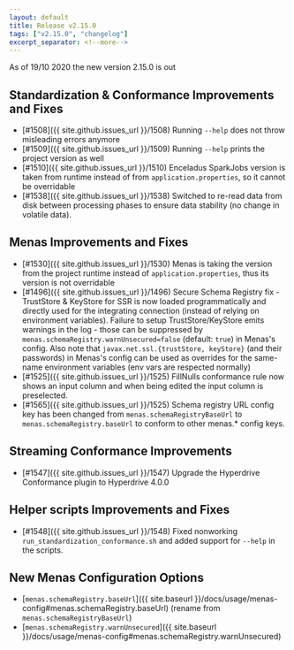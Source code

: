 ```yaml
---
layout: default
title: Release v2.15.0
tags: ["v2.15.0", "changelog"]
excerpt_separator: <!--more-->
---
```


As of 19/10 2020 the new version 2.15.0 is out
<!--more-->

## Standardization & Conformance Improvements and Fixes

- [#1508]({{ site.github.issues_url }}/1508) Running `--help` does not throw misleading errors anymore
- [#1509]({{ site.github.issues_url }}/1509) Running `--help` prints the project version as well
- [#1510]({{ site.github.issues_url }}/1510) Enceladus SparkJobs version is taken from runtime instead of from `application.properties`, so it cannot be overridable
- [#1538]({{ site.github.issues_url }}/1538) Switched to re-read data from disk between processing phases to ensure data stability (no change in volatile data).

## Menas Improvements and Fixes

- [#1530]({{ site.github.issues_url }}/1530) Menas is taking the version from the project runtime instead of `application.properties`, thus its version is not overridable
- [#1496]({{ site.github.issues_url }}/1496) Secure Schema Registry fix - TrustStore & KeyStore for SSR is now loaded programmatically and directly used for the integrating connection (instead of relying on environment variables). Failure to setup TrustStore/KeyStore emits warnings in the log - those can be suppressed by `menas.schemaRegistry.warnUnsecured=false` (default: `true`) in Menas's config. Also note that `javax.net.ssl.{trustStore, keyStore}` (and their passwords) in Menas's config can be used as overrides for the same-name environment variables (env vars are respected normally)
- [#1525]({{ site.github.issues_url }}/1525) FillNulls conformance rule now shows an input column and when being edited the input column is preselected.
- [#1565]({{ site.github.issues_url }}/1525) Schema registry URL config key has been changed from `menas.schemaRegistryBaseUrl` to `menas.schemaRegistry.baseUrl` to conform to other menas.* config keys.

## Streaming Conformance Improvements

- [#1547]({{ site.github.issues_url }}/1547) Upgrade the Hyperdrive Conformance plugin to Hyperdrive 4.0.0

## Helper scripts Improvements and Fixes

- [#1548]({{ site.github.issues_url }}/1548) Fixed nonworking `run_standardization_conformance.sh` and added support for `--help` in the scripts.

## New Menas Configuration Options

* [`menas.schemaRegistry.baseUrl`]({{ site.baseurl }}/docs/usage/menas-config#menas.schemaRegistry.baseUrl) (rename from `menas.schemaRegistryBaseUrl`)
* [`menas.schemaRegistry.warnUnsecured`]({{ site.baseurl }}/docs/usage/menas-config#menas.schemaRegistry.warnUnsecured)
